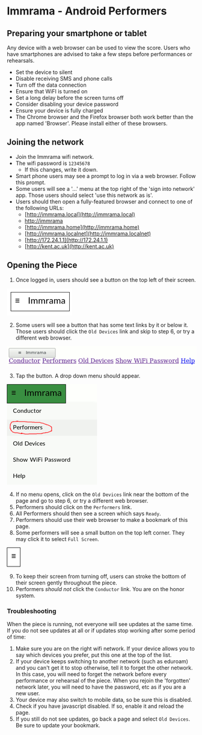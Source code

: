 # Immrama - Android Performers

## Preparing your smartphone or tablet

Any device with a web browser can be used to view the score. Users who have smartphones
are advised to take a few steps before performances or rehearsals.

* Set the device to silent
* Disable receiving SMS and phone calls
* Turn off the data connection
* Ensure that WiFI is turned on
* Set a long delay before the screen turns off
* Consider disabling your device password
* Ensure your device is fully charged
* The Chrome browser and the Firefox browser both work better than the app named 'Browser'. Please install either of these browsers.

## Joining the network

* Join the Immrama wifi network.
* The wifi password is `12345678`
    *   If this changes, write it down.
* Smart phone users may see a prompt to log in via a web browser. Follow this prompt.
* Some users will see a '...' menu at the top right of the 'sign into network' app. Those users should select 'use this network as is'.
* Users should then open a fully-featured browser and connect to one of the following URLs:
    *   [http://immrama.local](http://immrama.local)
    *   [http://immrama](http://immrama)
    *   [http://immrama.home](http://immrama.home)
    *   [http://immrama.localnet](http://immrama.localnet)
    *   [http://172.24.1.1](http://172.24.1.1)
    *   [http://kent.ac.uk](http://kent.ac.uk)

## Opening the Piece

1. Once logged in, users should see a button on the top left of their screen.

  ![Button](./menu.png)

2. Some users will see a button that has some text links
  by it or below it. Those users should click the `Old Devices` link and skip to step 6, or try a different web browser.

![If you see this, click 'Old Devices'](./menu-glitch.png)

3. Tap the button. A drop down menu should appear.

![Dropdown menu](./dropdown.png)

4. If no menu opens, click on the `Old Devices` link near the bottom of the page and go to step 6, or try a different web browser.
5. Performers should click on the `Performers` link.
6. All Performers should then see a screen which says `Ready`.
7. Performers should use their web browser to make a bookmark of this page.
8. Some performers will see a small button on the top left corner. They may click it to select `Full Screen`.

  ![Small button](./hamburger.png)

9. To keep their screen from turning off, users can stroke the bottom of their screen gently throughout the piece.
10. Performers _should not_ click the `Conductor` link. You are on the honor system.

### Troubleshooting

When the piece is running, not everyone will see updates at the same time. If you do not see updates at all or if updates stop working after some period of time:

1. Make sure you are on the right wifi network. If your device allows you to say which devices you prefer,
put this one at the top of the list.
2. If your device keeps switching to another network (such as eduroam) and you can't get it to stop otherwise, tell it to forget the other network. In this case, you will need to forget the network before every performance or
rehearsal of the piece. When you rejoin the 'forgotten' network later, you will need to have the
password, etc as if you are a new user.
3. Your device may also switch to mobile data, so be sure this is disabled.
4. Check if you have javascript disabled. If so, enable it and reload the page.
5. If you still do not see updates, go back a page and select `Old Devices`. Be sure to update your bookmark.
